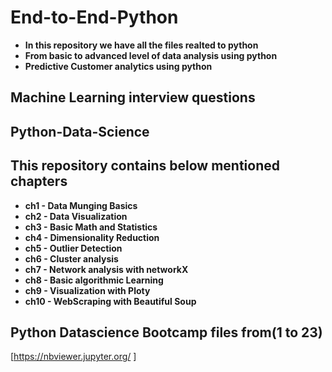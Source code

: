 # End-to-End-Python

- **In this repository we have all the files realted to python**
- **From basic to advanced level of data analysis using python**
- **Predictive Customer analytics using python**

## Machine Learning interview questions
## Python-Data-Science
## This repository contains below mentioned chapters
- **ch1 - Data Munging Basics**
- **ch2 - Data Visualization**
- **ch3 - Basic Math and Statistics**
- **ch4 - Dimensionality Reduction**
- **ch5 - Outlier Detection**
- **ch6 - Cluster analysis**
- **ch7 - Network analysis with networkX**
- **ch8 - Basic algorithmic Learning**
- **ch9 - Visualization with Ploty**
- **ch10 - WebScraping with Beautiful Soup**


## Python Datascience Bootcamp files from(1 to 23)

[https://nbviewer.jupyter.org/ ]
